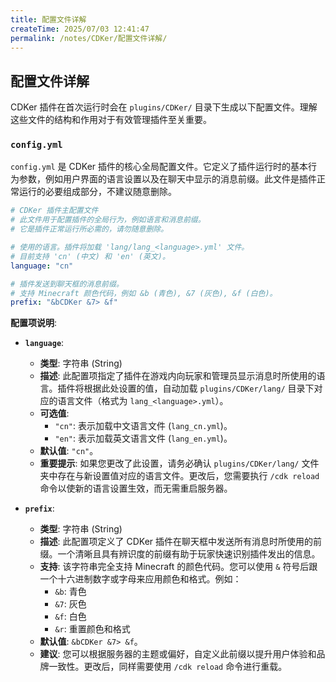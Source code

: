 ```yaml
---
title: 配置文件详解
createTime: 2025/07/03 12:41:47
permalink: /notes/CDKer/配置文件详解/
---
```

## 配置文件详解

CDKer 插件在首次运行时会在 `plugins/CDKer/` 目录下生成以下配置文件。理解这些文件的结构和作用对于有效管理插件至关重要。

### `config.yml`

`config.yml` 是 CDKer 插件的核心全局配置文件。它定义了插件运行时的基本行为参数，例如用户界面的语言设置以及在聊天中显示的消息前缀。此文件是插件正常运行的必要组成部分，不建议随意删除。

```yaml
# CDKer 插件主配置文件
# 此文件用于配置插件的全局行为，例如语言和消息前缀。
# 它是插件正常运行所必需的，请勿随意删除。

# 使用的语言。插件将加载 'lang/lang_<language>.yml' 文件。
# 目前支持 'cn' (中文) 和 'en' (英文)。
language: "cn"

# 插件发送到聊天框的消息前缀。
# 支持 Minecraft 颜色代码，例如 &b (青色), &7 (灰色), &f (白色)。
prefix: "&bCDKer &7> &f"
````

**配置项说明**:

* **`language`**:

    * **类型**: 字符串 (String)
    * **描述**: 此配置项指定了插件在游戏内向玩家和管理员显示消息时所使用的语言。插件将根据此处设置的值，自动加载 `plugins/CDKer/lang/` 目录下对应的语言文件（格式为 `lang_<language>.yml`）。
    * **可选值**:
        * `"cn"`: 表示加载中文语言文件 (`lang_cn.yml`)。
        * `"en"`: 表示加载英文语言文件 (`lang_en.yml`)。
    * **默认值**: `"cn"`。
    * **重要提示**: 如果您更改了此设置，请务必确认 `plugins/CDKer/lang/` 文件夹中存在与新设置值对应的语言文件。更改后，您需要执行 `/cdk reload` 命令以使新的语言设置生效，而无需重启服务器。

* **`prefix`**:

    * **类型**: 字符串 (String)
    * **描述**: 此配置项定义了 CDKer 插件在聊天框中发送所有消息时所使用的前缀。一个清晰且具有辨识度的前缀有助于玩家快速识别插件发出的信息。
    * **支持**: 该字符串完全支持 Minecraft 的颜色代码。您可以使用 `&` 符号后跟一个十六进制数字或字母来应用颜色和格式。例如：
        * `&b`: 青色
        * `&7`: 灰色
        * `&f`: 白色
        * `&r`: 重置颜色和格式
    * **默认值**: `&bCDKer &7> &f`。
    * **建议**: 您可以根据服务器的主题或偏好，自定义此前缀以提升用户体验和品牌一致性。更改后，同样需要使用 `/cdk reload` 命令进行重载。

<!-- end list -->


